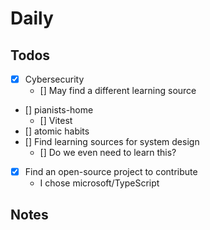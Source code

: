 # Daily

## Todos

- [x] Cybersecurity
    - [] May find a different learning source
- [] pianists-home
    - [] Vitest
- [] atomic habits
- [] Find learning sources for system design 
    - [] Do we even need to learn this?
- [x] Find an open-source project to contribute
    - I chose microsoft/TypeScript

## Notes